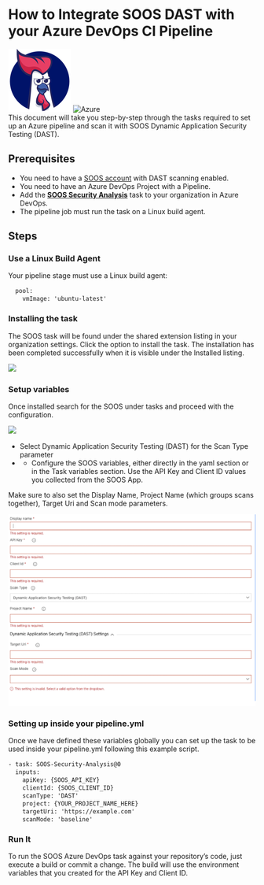 # How to Integrate SOOS DAST with your Azure DevOps CI Pipeline
<div>
<img src="../assets/img/SOOS-Icon.png" alt="SOOS" width="128" height="128">
<img src="../assets/img/azure.png" alt="Azure" width="128" height="128">
</div>
This document will take you step-by-step through the tasks required to set up an Azure pipeline and scan it with SOOS Dynamic Application Security Testing (DAST).

## Prerequisites

- You need to have a [SOOS account](https://app.soos.io/register) with DAST scanning enabled.
- You need to have an Azure DevOps Project with a Pipeline.
- Add the [**SOOS Security Analysis**](https://marketplace.visualstudio.com/items?itemName=SOOS.SOOS-Security-Analysis) task to your organization in Azure DevOps.
- The pipeline job must run the task on a Linux build agent.

## Steps

### **Use a Linux Build Agent**

Your pipeline stage must use a Linux build agent:
```
  pool:
    vmImage: 'ubuntu-latest'
```

### **Installing the task**

The SOOS task will be found under the shared extension listing in your organization settings. Click the option to install the task. The installation has been completed successfully when it is visible under the Installed listing.

<img src="../assets/img/azure-install.png">

### **Setup variables**

Once installed search for the SOOS under tasks and proceed with the configuration.

<img src="../assets/img/azure-task.png">

- Select Dynamic Application Security Testing (DAST) for the Scan Type parameter
- - Configure the SOOS variables, either directly in the yaml section or in the Task variables section. Use the API Key and Client ID values you collected from the SOOS App.

Make sure to also set the Display Name, Project Name (which groups scans together), Target Uri and Scan mode parameters.

<img src="../assets/img/dast-azure-variables.png">

### **Setting up inside your pipeline.yml**

Once we have defined these variables globally you can set up the task to be used inside your pipeline.yml following this example script.

```
- task: SOOS-Security-Analysis@0
  inputs:
    apiKey: {SOOS_API_KEY}
    clientId: {SOOS_CLIENT_ID}
    scanType: 'DAST'
    project: {YOUR_PROJECT_NAME_HERE}
    targetUri: 'https://example.com'
    scanMode: 'baseline'
```

### **Run It**

To run the SOOS Azure DevOps task against your repository’s code, just execute a build or commit a change. The build will use the environment variables that you created for the API Key and Client ID.

